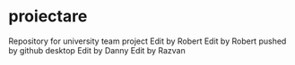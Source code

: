 # proiectare
Repository for university team project
Edit by Robert
Edit by Robert pushed by github desktop
Edit by Danny
Edit by Razvan